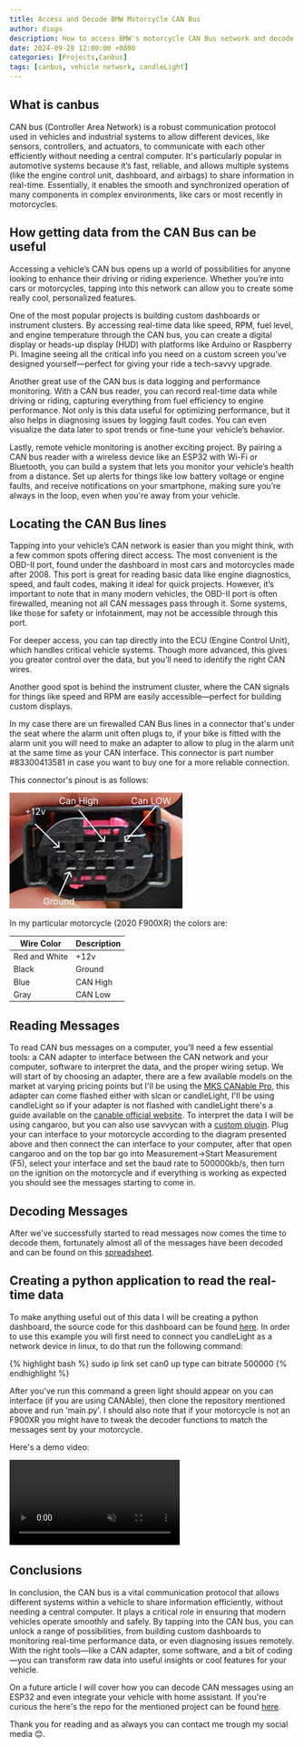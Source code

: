 ```yaml
---
title: Access and Decode BMW Motorcycle CAN Bus
author: diogo
description: How to access BMW's motorcycle CAN Bus network and decode messages
date: 2024-09-28 12:00:00 +0800
categories: [Projects,Canbus]
tags: [canbus, vehicle network, candleLight]
---
```


## What is canbus

CAN bus (Controller Area Network) is a robust communication protocol used in vehicles and industrial systems to allow different devices, like sensors, controllers, and actuators, to communicate with each other efficiently without needing a central computer. It's particularly popular in automotive systems because it’s fast, reliable, and allows multiple systems (like the engine control unit, dashboard, and airbags) to share information in real-time. Essentially, it enables the smooth and synchronized operation of many components in complex environments, like cars or most recently in motorcycles.

## How getting data from the CAN Bus can be useful

Accessing a vehicle’s CAN bus opens up a world of possibilities for anyone looking to enhance their driving or riding experience. Whether you’re into cars or motorcycles, tapping into this network can allow you to create some really cool, personalized features.

One of the most popular projects is building custom dashboards or instrument clusters. By accessing real-time data like speed, RPM, fuel level, and engine temperature through the CAN bus, you can create a digital display or heads-up display (HUD) with platforms like Arduino or Raspberry Pi. Imagine seeing all the critical info you need on a custom screen you’ve designed yourself—perfect for giving your ride a tech-savvy upgrade.

Another great use of the CAN bus is data logging and performance monitoring. With a CAN bus reader, you can record real-time data while driving or riding, capturing everything from fuel efficiency to engine performance. Not only is this data useful for optimizing performance, but it also helps in diagnosing issues by logging fault codes. You can even visualize the data later to spot trends or fine-tune your vehicle’s behavior.

Lastly, remote vehicle monitoring is another exciting project. By pairing a CAN bus reader with a wireless device like an ESP32 with Wi-Fi or Bluetooth, you can build a system that lets you monitor your vehicle’s health from a distance. Set up alerts for things like low battery voltage or engine faults, and receive notifications on your smartphone, making sure you’re always in the loop, even when you're away from your vehicle.

## Locating the CAN Bus lines

Tapping into your vehicle’s CAN network is easier than you might think, with a few common spots offering direct access. The most convenient is the OBD-II port, found under the dashboard in most cars and motorcycles made after 2008. This port is great for reading basic data like engine diagnostics, speed, and fault codes, making it ideal for quick projects. However, it’s important to note that in many modern vehicles, the OBD-II port is often firewalled, meaning not all CAN messages pass through it. Some systems, like those for safety or infotainment, may not be accessible through this port.

For deeper access, you can tap directly into the ECU (Engine Control Unit), which handles critical vehicle systems. Though more advanced, this gives you greater control over the data, but you’ll need to identify the right CAN wires.

Another good spot is behind the instrument cluster, where the CAN signals for things like speed and RPM are easily accessible—perfect for building custom displays.

In my case there are un firewalled CAN Bus lines in a connector that's under the seat where the alarm unit often plugs to, if your bike is fitted with the alarm unit you will need to make an adapter to allow to plug in the alarm unit at the same time as your CAN interface. This connector is part number #83300413581 in case you want to buy one for a more reliable connection. 

This connector's pinout is as follows:

![Alarm unit pinout](/assets/img/posts/CAN1/can_connector.png "Alarm unit pinout")

In my particular motorcycle (2020 F900XR) the colors are:

| Wire Color   | Description |
| ------------ | ----------- |
| Red and White| +12v        |
| Black        | Ground      |
| Blue         | CAN High    |
| Gray         | CAN Low     |

## Reading Messages


To read CAN bus messages on a computer, you’ll need a few essential tools: a CAN adapter to interface between the CAN network and your computer, software to interpret the data, and the proper wiring setup. 
We will start of by choosing an adapter, there are a few available models on the market at varying pricing points but I'll be using the [MKS CANable Pro](https://pt.aliexpress.com/item/1005003746105255.html), this adapter can come flashed either with slcan or candleLight, I'll be using candleLight so if your adapter is not flashed with candleLight there's a guide available on the [canable official website](https://canable.io/getting-started.html). To interpret the data I will be using cangaroo, but you can also use savvycan with a [custom plugin](https://github.com/homewsn/candleLight_fw-SavvyCAN-Windows-plugin).
Plug your can interface to your motorcycle according to the diagram presented above and then connect the can interface to your computer, after that open cangaroo and on the top bar go into Measurement->Start Measurement (F5), select your interface and set the baud rate to 500000kb/s, then turn on the ignition on the motorcycle and if everything is working as expected you should see the messages starting to come in.

## Decoding Messages

After we've successfully started to read messages now comes the time to decode them, fortunately almost all of the messages have been decoded and can be found on this [spreadsheet](https://docs.google.com/spreadsheets/d/1tUrOES5fQZa92Robr6uP8v2dzQDq9ohHjUiTU3isqdc/edit?gid=1279477259#gid=1279477259).

## Creating a python application to read the real-time data

To make anything useful out of this data I will be creating a python dashboard, the source code for this dashboard can be found [here](https://github.com/diogocardoso28/BmwMotorradCanbusDecoder/).
In order to use this example you will first need to connect you candleLight as a network device in linux, to do that run the following command:

{% highlight bash %}
sudo ip link set can0 up type can bitrate 500000
{% endhighlight %}

After you've run this command a green light should appear on you can interface (if you are using CANAble), then clone the repository mentioned above and run 'main.py'. I should also note that if your motorcycle is not an F900XR you might have to tweak the decoder functions to match the messages sent by your motorcycle.

Here's a demo video:

<video muted  controls>
    <source src="/assets/img/posts/CAN1/canDemo.mp4" type="video/mp4">
</video>

## Conclusions

In conclusion, the CAN bus is a vital communication protocol that allows different systems within a vehicle to share information efficiently, without needing a central computer. It plays a critical role in ensuring that modern vehicles operate smoothly and safely. By tapping into the CAN bus, you can unlock a range of possibilities, from building custom dashboards to monitoring real-time performance data, or even diagnosing issues remotely. With the right tools—like a CAN adapter, some software, and a bit of coding—you can transform raw data into useful insights or cool features for your vehicle.

On a future article I will cover how you can decode CAN messages using an ESP32 and even integrate your vehicle with home assistant. If you're curious the here's the repo for the mentioned project can be found [here](https://github.com/diogocardoso28/MotorradCan2Zigbee).

Thank you for reading and as always you can contact me trough my social media 😊.